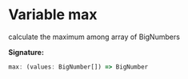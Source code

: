 
# Variable max

calculate the maximum among array of BigNumbers

<b>Signature:</b>

```typescript
max: (values: BigNumber[]) => BigNumber
```
